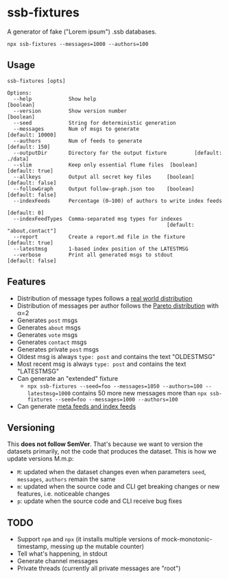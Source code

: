 # ssb-fixtures

A generator of fake ("Lorem ipsum") .ssb databases.

```
npx ssb-fixtures --messages=1000 --authors=100
```

## Usage

```
ssb-fixtures [opts]

Options:
  --help            Show help                                        [boolean]
  --version         Show version number                              [boolean]
  --seed            String for deterministic generation
  --messages        Num of msgs to generate                   [default: 10000]
  --authors         Num of feeds to generate                    [default: 150]
  --outputDir       Directory for the output fixture         [default: ./data]
  --slim            Keep only essential flume files  [boolean] [default: true]
  --allkeys         Output all secret key files     [boolean] [default: false]
  --followGraph     Output follow-graph.json too    [boolean] [default: false]
  --indexFeeds      Percentage (0–100) of authors to write index feeds
                                                                  [default: 0]
  --indexFeedTypes  Comma-separated msg types for indexes
                                                    [default: "about,contact"]
  --report          Create a report.md file in the fixture     [default: true]
  --latestmsg       1-based index position of the LATESTMSG
  --verbose         Print all generated msgs to stdout        [default: false]
```

## Features

- Distribution of message types follows a [real world distribution](https://github.com/arj03/ssb-new-format#message-types)
- Distribution of messages per author follows the [Pareto distribution](https://en.wikipedia.org/wiki/Pareto_distribution) with α=2
- Generates `post` msgs
- Generates `about` msgs
- Generates `vote` msgs
- Generates `contact` msgs
- Generates private `post` msgs
- Oldest msg is always `type: post` and contains the text "OLDESTMSG"
- Most recent msg is always `type: post` and contains the text "LATESTMSG"
- Can generate an "extended" fixture
  - `npx ssb-fixtures --seed=foo --messages=1050 --authors=100 --latestmsg=1000` contains 50 more new messages more than `npx ssb-fixtures --seed=foo --messages=1000 --authors=100`
- Can generate [meta feeds and index feeds](https://github.com/ssb-ngi-pointer/ssb-secure-partial-replication-spec)

## Versioning

This **does not follow SemVer**. That's because we want to version the datasets primarily, not the code that produces the dataset. This is how we update versions M.m.p:

- `M`: updated when the dataset changes even when parameters `seed`, `messages`, `authors` remain the same
- `m`: updated when the source code and CLI get breaking changes or new features, i.e. noticeable changes
- `p`: update when the source code and CLI receive bug fixes

## TODO

- Support `npm` and `npx` (it installs multiple versions of mock-monotonic-timestamp, messing up the mutable counter)
- Tell what's happening, in stdout
- Generate channel messages
- Private threads (currently all private messages are "root")
